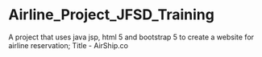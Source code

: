 # Airline_Project_JFSD_Training
A project that uses java jsp, html 5 and bootstrap 5 to create a website for airline reservation; Title - AirShip.co 
